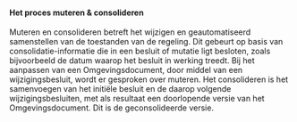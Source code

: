 #### Het proces muteren & consolideren

Muteren en consolideren betreft het wijzigen en geautomatiseerd samenstellen van de toestanden van de regeling. 
Dit gebeurt op basis van consolidatie-informatie die in een besluit of mutatie ligt besloten, zoals bijvoorbeeld 
de datum waarop het besluit in werking treedt. 
Bij het aanpassen van een Omgevingsdocument, door middel van een wijzigingsbesluit, wordt er gesproken over muteren. 
Het consolideren is het samenvoegen van het initiële besluit en de daarop volgende wijzigingsbesluiten, met als resultaat 
een doorlopende versie van het Omgevingsdocument. Dit is de geconsolideerde versie.
